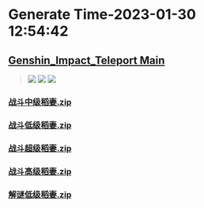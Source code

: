# Generate Time-2023-01-30 12:54:42

## [Genshin_Impact_Teleport Main](https://github.com/Sam5440/Genshin_Impact_Teleport/edit/main/README.md)

>![](https://komarev.com/ghpvc/?username=done439)
>![](https://komarev.com/ghpvc/?username=done438)
>![](https://komarev.com/ghpvc/?username=done437)

### [战斗中级稻妻.zip](https://raw.githubusercontent.com/Sam5440/Genshin_Impact_Teleport/download/ManualCollectPoint/Chest/Generate%20Chest/%E7%A8%BB%E5%A6%BB/%E6%88%98%E6%96%97%E4%B8%AD%E7%BA%A7%E7%A8%BB%E5%A6%BB.zip)

### [战斗低级稻妻.zip](https://raw.githubusercontent.com/Sam5440/Genshin_Impact_Teleport/download/ManualCollectPoint/Chest/Generate%20Chest/%E7%A8%BB%E5%A6%BB/%E6%88%98%E6%96%97%E4%BD%8E%E7%BA%A7%E7%A8%BB%E5%A6%BB.zip)

### [战斗超级稻妻.zip](https://raw.githubusercontent.com/Sam5440/Genshin_Impact_Teleport/download/ManualCollectPoint/Chest/Generate%20Chest/%E7%A8%BB%E5%A6%BB/%E6%88%98%E6%96%97%E8%B6%85%E7%BA%A7%E7%A8%BB%E5%A6%BB.zip)

### [战斗高级稻妻.zip](https://raw.githubusercontent.com/Sam5440/Genshin_Impact_Teleport/download/ManualCollectPoint/Chest/Generate%20Chest/%E7%A8%BB%E5%A6%BB/%E6%88%98%E6%96%97%E9%AB%98%E7%BA%A7%E7%A8%BB%E5%A6%BB.zip)

### [解谜低级稻妻.zip](https://raw.githubusercontent.com/Sam5440/Genshin_Impact_Teleport/download/ManualCollectPoint/Chest/Generate%20Chest/%E7%A8%BB%E5%A6%BB/%E8%A7%A3%E8%B0%9C%E4%BD%8E%E7%BA%A7%E7%A8%BB%E5%A6%BB.zip)

